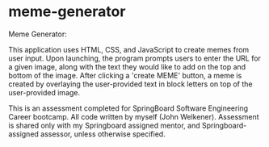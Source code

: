 # meme-generator
Meme Generator:

This application uses HTML, CSS, and JavaScript to create memes from user input. Upon launching, the program prompts users to enter the URL for a given image, along with the text they would like to add on the top and bottom of the image. After clicking a 'create MEME' button, a meme is created by overlaying the user-provided text in block letters on top of the user-provided image.

This is an assessment completed for SpringBoard Software Engineering Career bootcamp. All code written by myself (John Welkener). Assessment is shared only with my Springboard assigned mentor, and Springboard-assigned assessor, unless otherwise specified.
